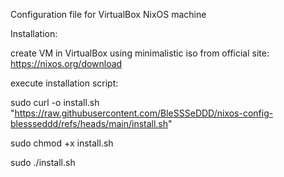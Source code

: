 Configuration file for VirtualBox NixOS machine

Installation: 

create VM in VirtualBox using minimalistic iso from official site: https://nixos.org/download

execute installation script:

sudo curl -o install.sh "https://raw.githubusercontent.com/BleSSSeDDD/nixos-config-blessseddd/refs/heads/main/install.sh"

sudo chmod +x install.sh

sudo ./install.sh
